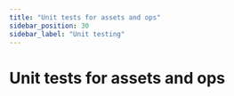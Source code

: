 ```yaml
---
title: "Unit tests for assets and ops"
sidebar_position: 30
sidebar_label: "Unit testing"
---
```


# Unit tests for assets and ops

